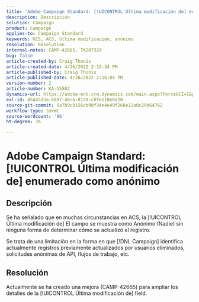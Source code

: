 ```yaml
---
title: 'Adobe Campaign Standard: [!UICONTROL Última modificación de] enumerado como Anónimo'
description: Descripción
solution: Campaign
product: Campaign
applies-to: Campaign Standard
keywords: KCS, ACS, última modificación, anónimo
resolution: Resolution
internal-notes: CAMP-42665, TK207329
bug: false
article-created-by: Craig Thonis
article-created-date: 4/26/2022 2:15:34 PM
article-published-by: Craig Thonis
article-published-date: 4/26/2022 2:16:04 PM
version-number: 2
article-number: KA-15502
dynamics-url: https://adobe-ent.crm.dynamics.com/main.aspx?forceUCI=1&pagetype=entityrecord&etn=knowledgearticle&id=9aacac50-6bc5-ec11-a7b6-0022480a138b
exl-id: 45445d3a-6897-46c6-8120-c8fe118e0a20
source-git-commit: 5a7b9c9156cb90f34e4e49f268e12a0c29b64762
workflow-type: tm+mt
source-wordcount: '96'
ht-degree: 3%

---
```


# Adobe Campaign Standard: [!UICONTROL Última modificación de] enumerado como anónimo

## Descripción


Se ha señalado que en muchas circunstancias en ACS, la [!UICONTROL Última modificación de] El campo se muestra como Anónimo (Nadie) sin ninguna forma de determinar cómo se actualizó el registro.

Se trata de una limitación en la forma en que [!DNL Campaign] identifica actualmente registros previamente actualizados por usuarios eliminados, solicitudes anónimas de API, flujos de trabajo, etc.


## Resolución


Actualmente se ha creado una mejora (CAMP-42665) para ampliar los detalles de la [!UICONTROL Última modificación de] field.
